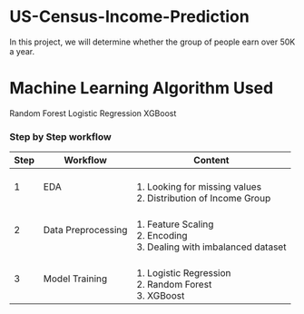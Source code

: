 # US-Census-Income-Prediction
In this project, we will determine whether the group of people earn over 50K a year.

# Machine Learning Algorithm Used
Random Forest
Logistic Regression
XGBoost

### Step by Step workflow
| Step  | Workflow  |  Content   |
|-------|-----------|-------------|
| 1     | EDA       |<br>1. Looking for missing values <br>2. Distribution of Income Group
| 2     |  Data Preprocessing      |<br>1. Feature Scaling <br>2. Encoding <br>3. Dealing with imbalanced dataset|
| 3     |Model Training| <br>1. Logistic Regression <br>2. Random Forest <br>3. XGBoost |

